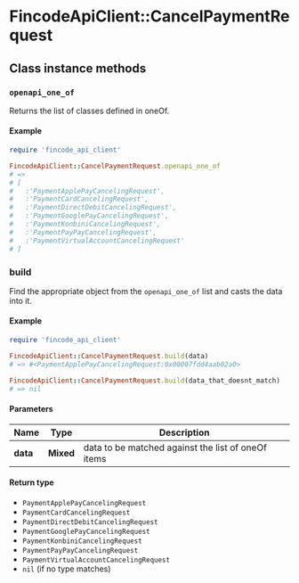 # FincodeApiClient::CancelPaymentRequest

## Class instance methods

### `openapi_one_of`

Returns the list of classes defined in oneOf.

#### Example

```ruby
require 'fincode_api_client'

FincodeApiClient::CancelPaymentRequest.openapi_one_of
# =>
# [
#   :'PaymentApplePayCancelingRequest',
#   :'PaymentCardCancelingRequest',
#   :'PaymentDirectDebitCancelingRequest',
#   :'PaymentGooglePayCancelingRequest',
#   :'PaymentKonbiniCancelingRequest',
#   :'PaymentPayPayCancelingRequest',
#   :'PaymentVirtualAccountCancelingRequest'
# ]
```

### build

Find the appropriate object from the `openapi_one_of` list and casts the data into it.

#### Example

```ruby
require 'fincode_api_client'

FincodeApiClient::CancelPaymentRequest.build(data)
# => #<PaymentApplePayCancelingRequest:0x00007fdd4aab02a0>

FincodeApiClient::CancelPaymentRequest.build(data_that_doesnt_match)
# => nil
```

#### Parameters

| Name | Type | Description |
| ---- | ---- | ----------- |
| **data** | **Mixed** | data to be matched against the list of oneOf items |

#### Return type

- `PaymentApplePayCancelingRequest`
- `PaymentCardCancelingRequest`
- `PaymentDirectDebitCancelingRequest`
- `PaymentGooglePayCancelingRequest`
- `PaymentKonbiniCancelingRequest`
- `PaymentPayPayCancelingRequest`
- `PaymentVirtualAccountCancelingRequest`
- `nil` (if no type matches)

